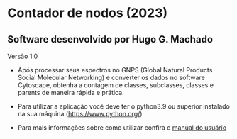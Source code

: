 
# Contador de nodos (2023)
## Software desenvolvido por Hugo G. Machado
Versão 1.0

- Após processar seus espectros no GNPS (Global Natural Products Social Molecular Networking) e converter os dados no software Cytoscape, obtenha a contagem de classes, subclasses, classes e parents de maneira rápida e prática.

- Para utilizar a aplicação você deve ter o python3.9 ou superior instalado na sua máquina (https://www.python.org/)

- Para mais informações sobre como utilizar confira o [manual do usuário](manual.pdf)